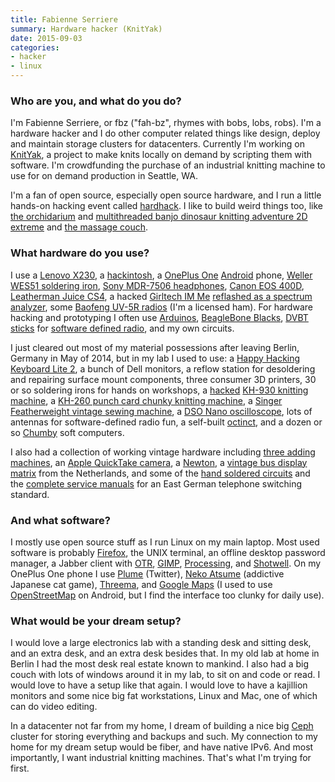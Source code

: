 ```yaml
---
title: Fabienne Serriere
summary: Hardware hacker (KnitYak)
date: 2015-09-03
categories:
- hacker
- linux
---
```


### Who are you, and what do you do?

I'm Fabienne Serriere, or fbz ("fah-bz", rhymes with bobs, lobs, robs). I'm a hardware hacker and I do other computer related things like design, deploy and maintain storage clusters for datacenters. Currently I'm working on [KnitYak](http://knityak.com/ "Fabienne's knitting project."), a project to make knits locally on demand by scripting them with software. I'm crowdfunding the purchase of an industrial knitting machine to use for on demand production in Seattle, WA.

I'm a fan of open source, especially open source hardware, and I run a little hands-on hacking event called [hardhack](http://www.hardhack.org/ "Fabienne's hardware hacking event."). I like to build weird things too, like [the orchidarium](http://fabienne.us/2013/10/23/the-orchidarium/ "Fabienne's orchard project.") and [multithreaded banjo dinosaur knitting adventure 2D extreme](http://www.mediamatic.net/168233/en/multi-threaded-banjo-dinosaur-knitting-adventure "Fabienne's knitted adventure game.") and [the massage couch](http://www.mediamatic.net/52720/en/mobile-massage-couch "Fabienne's massaging couch.").

### What hardware do you use?

I use a [Lenovo X230][thinkpad-x230], a [hackintosh](http://fabienne.us/2010/11/27/installing-dual-boot-os-x-and-ubuntu-on-a-dell-mini-10v/ "Fabienne's hackintosh."), a [OnePlus One][one.2] [Android][] phone, [Weller WES51 soldering iron][wes51], [Sony MDR-7506 headphones][mdr-7506], [Canon EOS 400D][digital-rebel-xti], [Leatherman Juice CS4][juice-cs4], a hacked [Girltech IM Me][im-me] [reflashed as a spectrum analyzer](http://ossmann.blogspot.com/2010/03/16-pocket-spectrum-analyzer.html "A guide for turning an IM Me into a spectrum analyzer."), some [Baofeng UV-5R radios][uv-5r] (I'm a licensed ham). For hardware hacking and prototyping I often use [Arduinos][arduino], [BeagleBone Blacks][black], [DVBT sticks][rtl2832u] for [software defined radio][osmosdr], and my own circuits.

I just cleared out most of my material possessions after leaving Berlin, Germany in May of 2014, but in my lab I used to use: a [Happy Hacking Keyboard Lite 2][happy-hacking-keyboard-lite-2], a bunch of Dell monitors, a reflow station for desoldering and repairing surface mount components, three consumer 3D printers, 30 or so soldering irons for hands on workshops, a [hacked](http://fbz.smugmug.com/keyword/knittingmachine/i-RkR6fVZ/A "A photo of Fabienne's hacked KH-930.") [KH-930 knitting machine][kh-930], a [KH-260 punch card chunky knitting machine][kh-260], a [Singer Featherweight vintage sewing machine][featherweight], a [DSO Nano oscilloscope][dso-nano], lots of antennas for software-defined radio fun, a self-built [octinct](http://fbz.smugmug.com/keyword/octinct/ "Photos of Fabienne's octinct."), and a dozen or so [Chumby][] soft computers.

I also had a collection of working vintage hardware including [three adding machines](http://fbz.smugmug.com/keyword/addingmachine/i-qB88Pj5/A "Photos of Fabienne's adding machines."), an [Apple QuickTake camera][quicktake-100], a [Newton][newton-messagepad-110], a [vintage bus display matrix](http://fbz.smugmug.com/keyword/hardware/i-tt9jt65/A "Photos of Fabienne's bus display matrix.") from the Netherlands, and some of the [hand soldered circuits](http://fbz.smugmug.com/keyword/telephoneswitchingstandard/i-h5ccGrT "Photos of Fabienne's telephone switching standard circuit boards.") and the [complete service manuals](http://fbz.smugmug.com/keyword/telephoneswitchingstandard/i-8mD6kfQ "Photos of Fabienne's telephone switching standard manuals.") for an East German telephone switching standard.

### And what software?

I mostly use open source stuff as I run Linux on my main laptop. Most used software is probably [Firefox][], the UNIX terminal, an offline desktop password manager, a Jabber client with [OTR][], [GIMP][], [Processing][], and [Shotwell][]. On my OnePlus One phone I use [Plume][plume-android] (Twitter), [Neko Atsume][neko-atsume-android] (addictive Japanese cat game), [Threema][threema-android], and [Google Maps][google-maps-android] (I used to use [OpenStreetMap][] on Android, but I find the interface too clunky for daily use).

### What would be your dream setup?

I would love a large electronics lab with a standing desk and sitting desk, and an extra desk, and an extra desk besides that. In my old lab at home in Berlin I had the most desk real estate known to mankind. I also had a big couch with lots of windows around it in my lab, to sit on and code or read. I would love to have a setup like that again. I would love to have a kajillion monitors and some nice big fat workstations, Linux and Mac, one of which can do video editing.

In a datacenter not far from my home, I dream of building a nice big [Ceph][] cluster for storing everything and backups and such. My connection to my home for my dream setup would be fiber, and have native IPv6. And most importantly, I want industrial knitting machines. That's what I'm trying for first.

[android]: https://developers.google.com/android/?csw=1 "A mobile phone platform."
[arduino]: https://www.arduino.cc/ "Open-source prototyping hardware."
[black]: http://beagleboard.org/black "Open-source prototyping hardware."
[ceph]: http://web.archive.org/web/20190719001813/https://ceph.com/ "A distributed object storage and file system."
[chumby]: http://www.chumby.com/ "A little device that runs Flash applications."
[digital-rebel-xti]: https://en.wikipedia.org/wiki/Canon_EOS_400D "A 10 megapixel DSLR."
[dso-nano]: https://www.seeedstudio.com/depot/dso-nano-pocket-size-digital-storage-oscilloscope-p-512.html "A pocket-sized oscilloscope."
[featherweight]: http://web.archive.org/web/20200309064120/http://www.planetpatchwork.com:80/fweight.htm "A sewing machine."
[firefox]: https://www.mozilla.org/en-US/firefox/new/ "A cross-platform open-source web browser."
[gimp]: https://www.gimp.org/ "An open-source image editor."
[google-maps-android]: https://play.google.com/store/apps/details?id=com.google.android.apps.maps "An app for the map service."
[happy-hacking-keyboard-lite-2]: http://web.archive.org/web/20170204105146/http://pfuca-store.stores.yahoo.net/haphackeylit1.html "A small keyboard."
[im-me]: https://www.amazon.com/Mattel-N7119-IM-Me/dp/B00188XVMM "An instant messager device for children."
[juice-cs4]: https://www.leatherman.com/juice-cs4-364.html "A multi-tool."
[kh-260]: http://web.archive.org/web/20201125142124/http://www.k2g2.org/wiki:brother_kh-260 "A punch card knitting machine."
[kh-930]: http://web.archive.org/web/20201026045134/http://www.k2g2.org/wiki:brother_kh-930 "A knitting machine."
[mdr-7506]: https://www.amazon.com/Sony-MDR7506-Professional-Diaphragm-Headphone/dp/B000AJIF4E "Studio-quality headphones."
[neko-atsume-android]: https://play.google.com/store/apps/details?id=jp.co.hit_point.nekoatsume "A cat collecting game."
[newton-messagepad-110]: https://en.wikipedia.org/wiki/MessagePad "A handheld computer."
[one.2]: https://oneplus.net/one/ "A 5.5 inch Android-based smartphone."
[openstreetmap]: https://www.openstreetmap.org/ "A crowdsourced map."
[osmosdr]: http://sdr.osmocom.org/trac/ "An open source software radio project."
[otr]: https://otr.cypherpunks.ca "A messaging encryption library and plugin."
[plume-android]: https://play.google.com/store/apps/details?id=com.levelup.touiteur "A Twitter client for Android."
[processing]: https://processing.org/ "A programming language/environment."
[quicktake-100]: https://en.wikipedia.org/wiki/Apple_QuickTake "A 0.3 megapixel digital camera."
[rtl2832u]: http://web.archive.org/web/20080703044938/http://www.realtek.com.tw:80/products/productsView.aspx?Langid=1 "A demodulator."
[shotwell]: https://wiki.gnome.org/Apps/Shotwell/ "A photo manager for GNOME."
[thinkpad-x230]: https://www.amazon.com/Thinkpad-Lenovo-Ultraportable-Notebook-x230/dp/B008A115NC "A 12.5 inch PC laptop."
[threema-android]: https://play.google.com/store/apps/details?id=ch.threema.app "A secure messaging app."
[uv-5r]: https://www.amazon.com/BaoFeng-Dual-Band-Two-Way-Radio-Black/dp/B007H4VT7A "A dual-band radio."
[wes51]: https://www.amazon.com/Weller-WES51-Analog-Soldering-Station/dp/B000BRC2XU "A soldering station."
